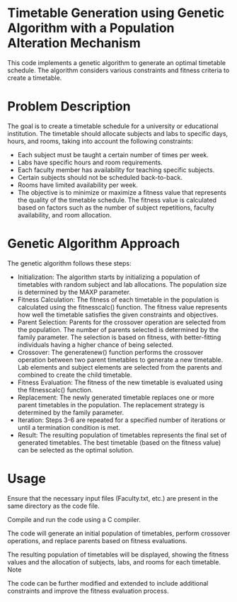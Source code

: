 # Timetable Generation using Genetic Algorithm with a Population Alteration Mechanism

This code implements a genetic algorithm to generate an optimal timetable schedule. The algorithm considers various constraints and fitness criteria to create a timetable.

# Problem Description

The goal is to create a timetable schedule for a university or educational institution. The timetable should allocate subjects and labs to specific days, hours, and rooms, taking into account the following constraints:

- Each subject must be taught a certain number of times per week.
- Labs have specific hours and room requirements.
- Each faculty member has availability for teaching specific subjects.
- Certain subjects should not be scheduled back-to-back.
- Rooms have limited availability per week.
- The objective is to minimize or maximize a fitness value that represents the quality of the timetable schedule. The fitness value is calculated based on factors such as the number of subject repetitions, faculty availability, and room allocation.

# Genetic Algorithm Approach

The genetic algorithm follows these steps:

- Initialization: The algorithm starts by initializing a population of timetables with random subject and lab allocations. The population size is determined by the MAXP parameter.
- Fitness Calculation: The fitness of each timetable in the population is calculated using the fitnesscalc() function. The fitness value represents how well the timetable satisfies the given constraints and objectives.
- Parent Selection: Parents for the crossover operation are selected from the population. The number of parents selected is determined by the family parameter. The selection is based on fitness, with better-fitting individuals having a higher chance of being selected.
- Crossover: The generatenew() function performs the crossover operation between two parent timetables to generate a new timetable. Lab elements and subject elements are selected from the parents and combined to create the child timetable.
- Fitness Evaluation: The fitness of the new timetable is evaluated using the fitnesscalc() function.
- Replacement: The newly generated timetable replaces one or more parent timetables in the population. The replacement strategy is determined by the family parameter.
- Iteration: Steps 3-6 are repeated for a specified number of iterations or until a termination condition is met.
- Result: The resulting population of timetables represents the final set of generated timetables. The best timetable (based on the fitness value) can be selected as the optimal solution.

# Usage

Ensure that the necessary input files (Faculty.txt, etc.) are present in the same directory as the code file.

Compile and run the code using a C compiler.

The code will generate an initial population of timetables, perform crossover operations, and replace parents based on fitness evaluations.

The resulting population of timetables will be displayed, showing the fitness values and the allocation of subjects, labs, and rooms for each timetable.
Note

The code can be further modified and extended to include additional constraints and improve the fitness evaluation process.
